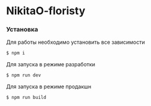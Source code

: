 # NikitaO-floristy

### Установка

Для работы необходимо установить все зависимости

```sh
$ npm i
```

Для запуска в режиме разработки

```sh
$ npm run dev
```

Для запуска в режиме продакшн

```sh
$ npm run build
```
